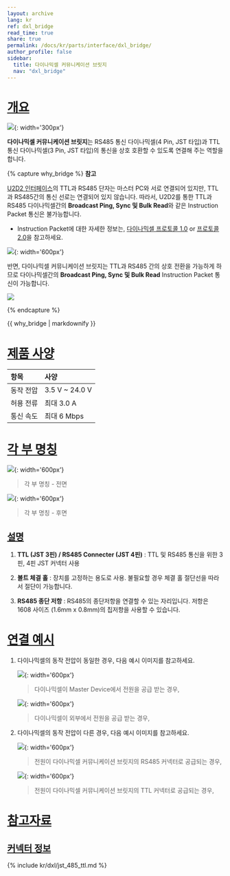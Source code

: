 ```yaml
---
layout: archive
lang: kr
ref: dxl_bridge
read_time: true
share: true
permalink: /docs/kr/parts/interface/dxl_bridge/
author_profile: false
sidebar:
  title: 다이나믹셀 커뮤니케이션 브릿지
  nav: "dxl_bridge"
---
```


# [개요](#개요)

![](/assets/images/parts/interface/dxl_bridge/dxl_bridge_product_front.png){: width='300px'}

**다이나믹셀 커뮤니케이션 브릿지**는 RS485 통신 다이나믹셀(4 Pin, JST 타입)과 TTL 통신 다이나믹셀(3 Pin, JST 타입)의 통신을 상호 호환할 수 있도록 연결해 주는 역할을 합니다.  


{% capture why_bridge %}
**참고**

[U2D2 인터페이스](/docs/kr/parts/interface/u2d2/)의 TTL과 RS485 단자는 마스터 PC와 서로 연결되어 있지만, TTL과 RS485간의 통신 선로는 연결되어 있지 않습니다. 따라서, U2D2를 통한 TTL과 RS485 다이나믹셀간의 **Broadcast Ping, Sync 및 Bulk Read**와 같은 Instruction Packet 통신은 불가능합니다.
- Instruction Packet에 대한 자세한 정보는, [다이나믹셀 프로토콜 1.0](/docs/kr/dxl/protocol1/#instruction-packet) or [프로토콜 2.0](/docs/kr/dxl/protocol2/#instruction-packet)을 참고하세요.

![](/assets/images/parts/interface/dxl_bridge/u2d2_separate_ttl_485.png){: width='600px'}

반면, 다이나믹셀 커뮤니케이션 브릿지는 TTL과 RS485 간의 상호 전환을 가능하게 하므로 다이나믹셀간의 **Broadcast Ping, Sync 및 Bulk Read** Instruction Packet 통신이 가능합니다.  

![](/assets/images/parts/interface/dxl_bridge/u2d2_bridge_ttl_485.png)

{% endcapture %}
<div class="notice">{{ why_bridge | markdownify }}</div>

# [제품 사양](#제품-사양)

| 항목      | 사양           |
|:----------|:---------------|
| 동작 전압 | 3.5 V ~ 24.0 V |
| 허용 전류 | 최대 3.0 A     |
| 통신 속도 | 최대 6 Mbps    |

# [각 부 명칭](#각-부-명칭)

![](/assets/images/parts/interface/dxl_bridge/dxl_bridge_layout_front_kr.png){: width='600px'}

> 각 부 명칭 - 전면 

![](/assets/images/parts/interface/dxl_bridge/dxl_bridge_layout_back_kr.png){: width='600px'}

> 각 부 명칭 - 후면

## [설명](#설명)

1. **TTL (JST 3핀) / RS485 Connecter (JST 4핀)** : TTL 및 RS485 통신을 위한 3핀, 4핀 JST 커넥터 사용

2. **볼트 체결 홀** : 장치를 고정하는 용도로 사용. 불필요할 경우 체결 홀 절단선을 따라서 절단이 가능합니다.

3. **RS485 종단 저항** : RS485의 종단저항을 연결할 수 있는 자리입니다. 저항은 1608 사이즈 (1.6mm x 0.8mm)의 칩저항을 사용할 수 있습니다.

# [연결 예시](#연결-예시)

1. 다이나믹셀의 동작 전압이 동일한 경우, 다음 예시 이미지를 참고하세요. 

    ![](/assets/images/parts/interface/dxl_bridge/dxl_bridge_connection_example_same_voltage_01.png){: width='600px'}
    > 다이나믹셀이 Master Device에서 전원을 공급 받는 경우, 

    ![](/assets/images/parts/interface/dxl_bridge/dxl_bridge_connection_example_same_voltage_02.png){: width='600px'}
    > 다이나믹셀이 외부에서 전원을 공급 받는 경우,

2. 다이나믹셀의 동작 전압이 다른 경우, 다음 예시 이미지를 참고하세요. 

    ![](/assets/images/parts/interface/dxl_bridge/dxl_bridge_connection_example_different_voltage_01.png){: width='600px'}
    > 전원이 다이나믹셀 커뮤니케이션 브릿지의 RS485 커넥터로 공급되는 경우, 

    ![](/assets/images/parts/interface/dxl_bridge/dxl_bridge_connection_example_different_voltage_02.png){: width='600px'}
    > 전원이 다이나믹셀 커뮤니케이션 브릿지의 TTL 커넥터로 공급되는 경우, 

# [참고자료](#참고자료)

## [커넥터 정보](#커넥터-정보)

{% include kr/dxl/jst_485_ttl.md %}
